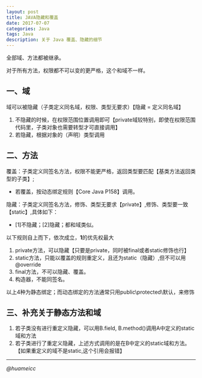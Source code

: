 ```yaml
---
layout: post
title: JAVA隐藏和覆盖
date: 2017-07-07
categories: Java
tags: Java
description: 关于 Java 覆盖、隐藏的细节
---
```


全部域、方法都被继承。

对于所有方法，权限都不可以变的更严格，这个和域不一样。

## 一、域

域可以被隐藏（子类定义同名域，权限、类型无要求）【隐藏 = 定义同名域】

1. 不隐藏的时候，在权限范围位置调用即可【private域较特别，即使在权限范围代码里，子类对象也需要转型才可直接调用】
2. 若隐藏，根据对象的（声明）类型调用

## 二、方法

覆盖：子类定义同签名方法，权限不能更严格，返回类型要匹配【基类方法返回类型的子类】;

* 若覆盖，按动态绑定规则【Core Java P158】调用。

隐藏：子类定义同签名方法，修饰、类型无要求【private】,修饰、类型要一致【static】,具体如下：

* [1]不隐藏；[2]隐藏；都和域类似。

以下规则自上而下，依次成立，**1**的优先权最大

1. private方法，可以隐藏【只要是private，同时被final或者static修饰也行】
2. static方法，只能以覆盖的规则重定义，且还为static（隐藏）,但不可以用@override 
3. final方法，不可以隐藏、覆盖。
4. 构造器，不能同签名。
  
以上4种为静态绑定；而动态绑定的方法通常只用public\protected\默认，来修饰

## 三、补充关于静态方法和域
1. 若子类没有进行重定义隐藏，可以用B.field, B.method()调用A中定义的static域和方法
2. 若子类进行了重定义隐藏，上述方式调用的是在B中定义的static域和方法。【如果重定义的域不是static,这个引用会报错】

***
*@huameicc*
